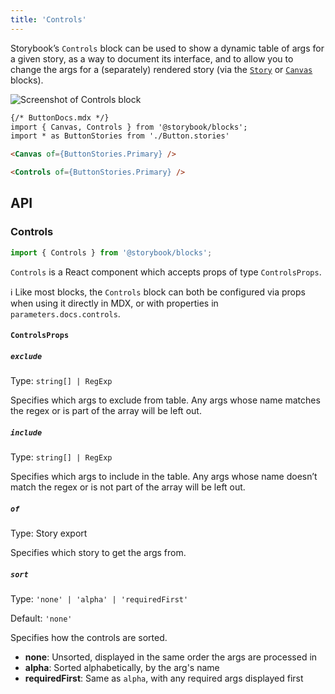 ```yaml
---
title: 'Controls'
---
```


Storybook’s `Controls` block can be used to show a dynamic table of args for a given story, as a way to document its interface, and to allow you to change the args for a (separately) rendered story (via the [`Story`](./doc-block-story.md) or [`Canvas`](./doc-block-canvas.md) blocks).

![Screenshot of Controls block](TK)

<!-- prettier-ignore-start -->
```md
{/* ButtonDocs.mdx */}
import { Canvas, Controls } from '@storybook/blocks';
import * as ButtonStories from './Button.stories'

<Canvas of={ButtonStories.Primary} />

<Controls of={ButtonStories.Primary} />
```
<!-- prettier-ignore-end -->

## API

### Controls

```js
import { Controls } from '@storybook/blocks';
```

`Controls` is a React component which accepts props of type `ControlsProps`.

<div class="aside">

ℹ️ Like most blocks, the `Controls` block can both be configured via props when using it directly in MDX, or with properties in `parameters.docs.controls`.

</div>

#### `ControlsProps`

##### `exclude`

Type: `string[] | RegExp`

Specifies which args to exclude from table. Any args whose name matches the regex or is part of the array will be left out.

##### `include`

Type: `string[] | RegExp`

Specifies which args to include in the table. Any args whose name doesn’t match the regex or is not part of the array will be left out.

##### `of`

Type: Story export

Specifies which story to get the args from.

##### `sort`

Type: `'none' | 'alpha' | 'requiredFirst'`

Default: `'none'`

Specifies how the controls are sorted.

- **none**: Unsorted, displayed in the same order the args are processed in
- **alpha**: Sorted alphabetically, by the arg's name
- **requiredFirst**: Same as `alpha`, with any required args displayed first
